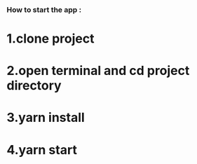 ### How to start the app :

# 1.clone project

# 2.open terminal and cd project directory

# 3.yarn install

# 4.yarn start
